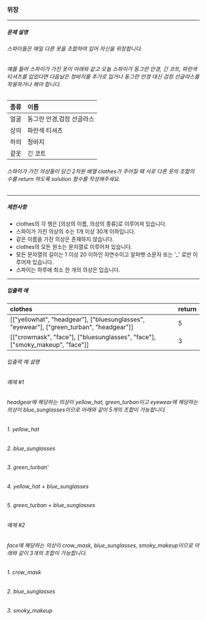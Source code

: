 ### 위장

***

##### 문제 설명
###### 스파이들은 매일 다른 옷을 조합하여 입어 자신을 위장합니다.

###### 예를 들어 스파이가 가진 옷이 아래와 같고 오늘 스파이가 동그란 안경, 긴 코트, 파란색 티셔츠를 입었다면 다음날은 청바지를 추가로 입거나 동그란 안경 대신 검정 선글라스를 착용하거나 해야 합니다.

종류|	이름                     |
|:--|:--
얼굴|	동그란 안경,검정 선글라스|
상의|	파란색 티셔츠            |
하의|	청바지                   |
겉옷|	긴 코트                  |
###### 스파이가 가진 의상들이 담긴 2차원 배열 clothes가 주어질 때 서로 다른 옷의 조합의 수를 return 하도록 solution 함수를 작성해주세요.

***

##### 제한사항
* clothes의 각 행은 [의상의 이름, 의상의 종류]로 이루어져 있습니다.
* 스파이가 가진 의상의 수는 1개 이상 30개 이하입니다.
* 같은 이름을 가진 의상은 존재하지 않습니다.
* clothes의 모든 원소는 문자열로 이루어져 있습니다.
* 모든 문자열의 길이는 1 이상 20 이하인 자연수이고 알파벳 소문자 또는 '_' 로만 이루어져 있습니다.
* 스파이는 하루에 최소 한 개의 의상은 입습니다.

***

##### 입출력 예
clothes|	return                                                                            |
|:--                                                                                    |:--
[["yellowhat", "headgear"], ["bluesunglasses", "eyewear"], ["green_turban", "headgear"]]|	5 |
[["crowmask", "face"], ["bluesunglasses", "face"], ["smoky_makeup", "face"]]	          |3  |

###### 입출력 예 설명
###### 예제 #1
###### headgear에 해당하는 의상이 yellow_hat, green_turban이고 eyewear에 해당하는 의상이 blue_sunglasses이므로 아래와 같이 5개의 조합이 가능합니다.

###### 1. yellow_hat
###### 2. blue_sunglasses
###### 3. green_turban'
###### 4. yellow_hat + blue_sunglasses
###### 5. green_turban + blue_sunglasses

###### 예제 #2
###### face에 해당하는 의상이 crow_mask, blue_sunglasses, smoky_makeup이므로 아래와 같이 3개의 조합이 가능합니다.

###### 1. crow_mask
###### 2. blue_sunglasses
###### 3. smoky_makeup
